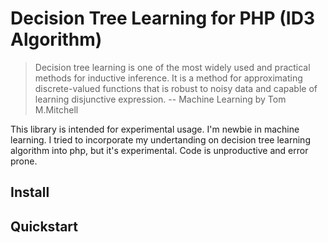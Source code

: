 # Decision Tree Learning for PHP (ID3 Algorithm)

> Decision tree learning is one of the most widely used and practical methods for inductive inference. It is a method for approximating discrete-valued functions that is robust to noisy data and capable of learning disjunctive expression. -- Machine Learning by Tom M.Mitchell

This library is intended for experimental usage. I'm newbie in machine learning. I tried to incorporate my undertanding on decision tree learning algorithm into php, but it's experimental. Code is unproductive and error prone.

## Install

## Quickstart
